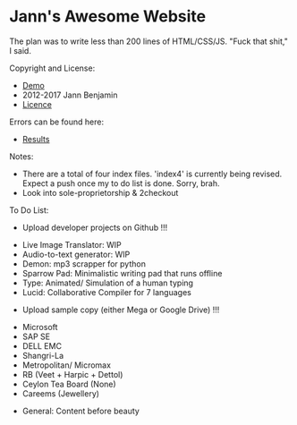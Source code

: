 Jann's Awesome Website
===========================

The plan was to write less than 200 lines of HTML/CSS/JS.
"Fuck that shit," I said.  

Copyright and License:
- [Demo](http://www.jannbenjam.in)
- 2012-2017 Jann Benjamin
- [Licence](https://opensource.org/licenses/MIT)

Errors can be found here:
- [Results](https://validator.w3.org/nu/?doc=https%3A%2F%2Fthatsparrow.github.io%2F)

Notes:
- There are a total of four index files. 'index4' is currently being revised. Expect a push once my to do list is done. Sorry, brah.
- Look into sole-proprietorship & 2checkout

To Do List:

- Upload developer projects on Github !!!

+ Live Image Translator: WIP 
+ Audio-to-text generator: WIP
+ Demon: mp3 scrapper for python  
+ Sparrow Pad: Minimalistic writing pad that runs offline   
+ Type: Animated/ Simulation of a human typing
+ Lucid: Collaborative Compiler for 7 languages 

- Upload sample copy (either Mega or Google Drive) !!!

+ Microsoft
+ SAP SE
+ DELL EMC
+ Shangri-La
+ Metropolitan/ Micromax
+ RB (Veet + Harpic + Dettol)
+ Ceylon Tea Board (None)
+ Careems (Jewellery) 

- General: Content before beauty
